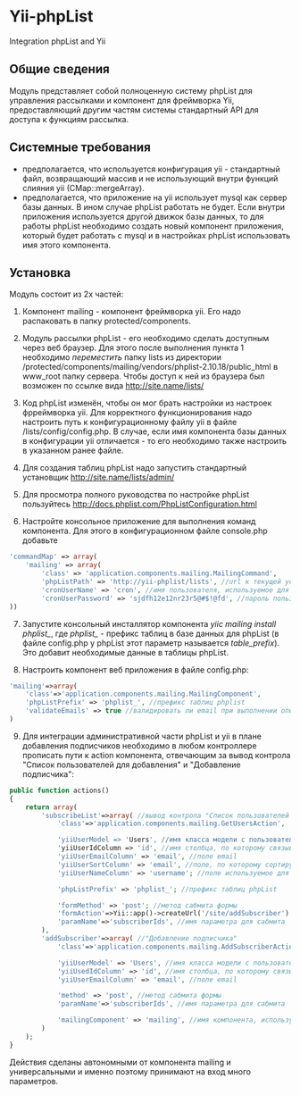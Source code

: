 Yii-phpList
===========

Integration phpList and Yii

Общие сведения
--------------
Модуль представляет собой полноценную систему phpList для управления рассылками и компонент для фреймворка Yii,
предоставляющий другим частям системы стандартный API для доступа к функциям рассылка.

Системные требования
--------------------
- предполагается, что используется конфигурация yii - стандартный файл, возвращающий массив и не использующий внутри функций слияния yii
(CMap::mergeArray).
- предполагается, что приложение на yii использует mysql как сервер базы данных. В ином случае phpList работать не будет.
Если внутри приложения используется другой движок базы данных, то для работы phpList необходимо создать новый компонент
приложения, который будет работать с mysql и в настройках phpList использовать имя этого компонента.


Установка
---------
Модуль состоит из 2х частей:

1. Компонент mailing - компонент фреймворка yii. Его надо распаковать в папку protected/components.

2. Модуль рассылки phpList - его необходимо сделать доступным через веб браузер. Для этого после выполнения пункта 1
необходимо _переместить_ папку lists из директории /protected/components/mailing/vendors/phplist-2.10.18/public_html
в www_root папку сервера. Чтобы доступ к ней из браузера был возможен по ссылке вида http://site.name/lists/

3. Код phpList изменён, чтобы он мог брать настройки из настроек фрреймворка yii. Для корректного функционирования надо
настроить путь к конфигурационному файлу yii в файле /lists/config/config.php. В случае, если имя компонента базы
данных в конфигурации yii отличается - то его необходимо также настроить в указанном ранее файле.

4. Для создания таблиц phpList надо запустить стандартный установщик http://site.name/lists/admin/

5. Для просмотра полного руководства по настройке phpList пользуйтесь http://docs.phplist.com/PhpListConfiguration.html

6. Настройте консольное приложение для выполнения команд компонента. Для этого в конфигурационном файле console.php добавьте
```php
'commandMap' => array(
    'mailing' => array(
        'class' => 'application.components.mailing.MailingCommand',
        'phpListPath' => 'http://yii-phplist/lists', //url к текущей установке phpList
        'cronUserName' => 'cron', //имя пользователя, используемое для рассылки писем (будет создан автоматически при установке)
        'cronUserPassword' => 'sjdfh12e12nr23r5@#$!@fd', //пароль пользователя для отправки писем
))
```

7. Запустите консольный инсталлятор компонента *yiic mailing install phplist_*, где *phplist_* - префикс таблиц в базе данных
для phpList (в файле config.php у phpList этот параметр называется *table_prefix*). Это добавит необходимые данные в таблицы
phpList.

8. Настроить компонент веб приложения в файле config.php:
```php
'mailing'=>array(
    'class'=>'application.components.mailing.MailingComponent',
    'phpListPrefix' => 'phplist_', //префикс таблиц phplist
    'validateEmails' => true //валидировать ли email при выполнении операций
)
```

9. Для интеграции административной части phpList и yii в плане добавления подписчиков необходимо в любом контроллере
прописать пути к action компонента, отвечающим за вывод контрола "Список пользователей для добавления" и "Добавление
подписчика":
```php
public function actions()
{
    return array(
        'subscribeList'=>array( //вывод контрола "Список пользователей для добавления"
            'class'=>'application.components.mailing.GetUsersAction',

            'yiiUserModel => 'Users', //имя класса модели с пользователями
            'yiiUserIdColumn => 'id', //имя столбца, по которому связываем пользователей
            'yiiUserEmailColumn' => 'email', //поле email
            'yiiUserSortColumn' => 'email', //поле, по которому сортируется список
            'yiiUserNameColumn' => 'username'; //поле используемое для визуального отображения имени пользователя

            'phpListPrefix' => 'phplist_'; //префикс таблиц phpList

            'formMethod' => 'post'; //метод сабмита формы
            'formAction'=>Yii::app()->createUrl('/site/addSubscriber') //адрес, куда должна сабмититься форма (см. далее)
            'paramName'=>'subscriberIds', //имя параметра для сабмита
        ),
        'addSubscriber'=>array( //"Добавление подписчика"
            'class'=>'application.components.mailing.AddSubscriberAction',

            'yiiUserModel' => 'Users', //имя класса модели с пользователями
            'yiiUsedIdColumn' => 'id', //имя столбца, по которому связываем пользователей
            'yiiUserEmailColumn' => 'email', //поле email

            'method' => 'post', //метод сабмита формы
            'paramName'=>'subscriberIds', //имя параметра для сабмита

            'mailingComponent' => 'mailing', //имя компонента, используемого для добавления
        )
    );
}
```
Действия сделаны автономными от компонента mailing и универсальными и именно поэтому принимают на вход много параметров.